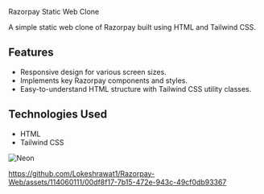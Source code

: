  Razorpay Static Web Clone

A simple static web clone of Razorpay built using HTML and Tailwind CSS.

## Features

- Responsive design for various screen sizes.
- Implements key Razorpay components and styles.
- Easy-to-understand HTML structure with Tailwind CSS utility classes.

## Technologies Used

- HTML
- Tailwind CSS

![Neon](https://github.com/Lokeshrawat1/Razorpay-Web/assets/114060111/c061a47d-0d97-43ec-a2d3-ced6455ea909)


https://github.com/Lokeshrawat1/Razorpay-Web/assets/114060111/00df8f17-7b15-472e-943c-49cf0db93367

